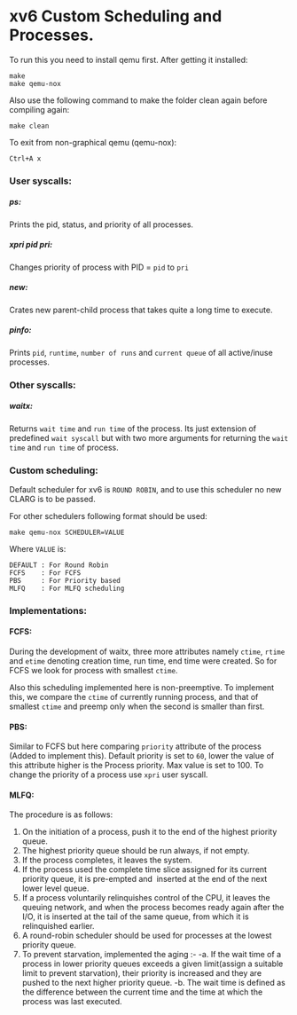 # xv6 Custom Scheduling and Processes.

To run this you need to install qemu first.
After getting it installed:
```
make
make qemu-nox
```

Also use the following command to make the folder clean again before compiling again:
```
make clean
```

To exit from non-graphical qemu (qemu-nox):
```
Ctrl+A x
```

### User syscalls:

##### ps:
Prints the pid, status, and priority of all processes.

##### xpri pid pri:
Changes priority of process with PID = `pid` to `pri`

##### new:
Crates new parent-child process that takes quite a long time to execute.

##### pinfo:
Prints `pid`, `runtime`, `number of runs` and `current queue` of all active/inuse processes.

### Other syscalls:

##### waitx:
Returns `wait time` and `run time` of the process.
Its just extension of predefined `wait syscall` but with two more arguments for returning the `wait time` and `run time` of process.

### Custom scheduling:

Default scheduler for xv6 is `ROUND ROBIN`, and to use this scheduler no new CLARG is to be passed.

For other schedulers following format should be used:
```
make qemu-nox SCHEDULER=VALUE
```
Where `VALUE` is:
```
DEFAULT : For Round Robin
FCFS    : For FCFS
PBS     : For Priority based
MLFQ    : For MLFQ scheduling
```

### Implementations:

#### FCFS:
During the development of waitx, three more attributes namely `ctime`, `rtime` and `etime` denoting creation time, run time, end time were created.
So for FCFS we look for process with smallest `ctime`.

Also this scheduling implemented here is non-preemptive. To implement this, we compare the `ctime` of currently running process, and that of smallest `ctime` and preemp only when the second is smaller than first.

#### PBS:
Similar to FCFS but here comparing `priority` attribute of the process (Added to implement this). Default priority is set to `60`, lower the value of this attribute higher is the Process priority. Max value is set to 100.
To change the priority of a process use `xpri` user syscall.

#### MLFQ:
The procedure is as follows:

1. On the initiation of a process, push it to the end of the highest priority queue.
2. The highest priority queue should be run always, if not empty.
3. If the process completes, it leaves the system.
4. If the process used the complete time slice assigned for its current priority
queue, it is pre-empted and ​ inserted at the end of the next lower level queue.
5. If a process voluntarily relinquishes control of the CPU, it leaves the queuing
network, and when the process becomes ready again after the I/O, it is
inserted at the tail of the same queue, from which it is relinquished earlier.
6. A round-robin scheduler should be used for processes at the lowest priority
queue.
7. To prevent starvation, implemented the aging :-
   -a. If the wait time of a process in lower priority queues exceeds a given limit(assign a suitable limit to prevent starvation), their priority is increased and they are pushed to the next higher priority queue.
   -b. The wait time is defined as the difference between the current time and the time at which the process was last executed.